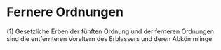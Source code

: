 # Fernere Ordnungen

(1) Gesetzliche Erben der fünften Ordnung und der ferneren Ordnungen sind die entfernteren Voreltern des Erblassers und deren Abkömmlinge.